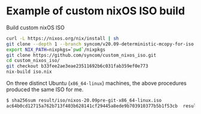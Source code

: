 # Example of custom nixOS ISO build

Build custom nixOS ISO

```bash
curl -L https://nixos.org/nix/install | sh
git clone --depth 1 --branch syncom/v20.09-deterministic-mcopy-for-iso https://github.com/syncom/nixpkgs.git
export NIX_PATH=nixpkgs=`pwd`/nixpkgs
git clone https://github.com/syncom/custom_nixos_iso.git
cd custom_nixos_iso/
git checkout b33fee2ae3eae23511692b6c031fab359ef0e773
nix-build iso.nix
```

On three distinct Ubuntu (`x86_64-linux`) machines, the above procedures produced the same ISO for me.

```bash
$ sha256sum result/iso/nixos-20.09pre-git-x86_64-linux.iso
ac64b0cd12715a762b713f403b628141cf29445a8ede9b703910377b5b1f53cb  result/iso/nixos-20.09pre-git-x86_64-linux.iso
```
